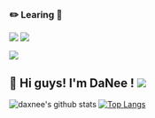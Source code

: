 
### :pencil2: Learing :orange_book:</b></h3>

<img src="https://img.shields.io/badge/JAVA-0099E5?style=for-the-badge&logo=java&logoColor=white"> <img src="https://img.shields.io/badge/mysql-003458?style=for-the-badge&logo=mysql&logoColor=white"></a>
</a> <a href="https://instagram.com/daxnee">
  
<img src="http://img.shields.io/badge/-daxnee-4285F4?style=flat&logo=Instagram&link=https://instagram.com/daxnee/"/></a>

     
##  :dizzy:  Hi guys! I'm DaNee ! <a href="https://hits.seeyoufarm.com"><img src="https://hits.seeyoufarm.com/api/count/incr/badge.svg?url=https%3A%2F%2Fgithub.com%2Fgjbae1212%2Fhit-counter&count_bg=%2363C3FF&title_bg=%2348B9FF&icon=twitter.svg&icon_color=%23FFFFFF&title=hits&edge_flat=true"/></a> 


![daxnee's github stats](https://github-readme-stats.vercel.app/api?username=daxnee&show_icons=true&theme=yeblu)
[![Top Langs](https://github-readme-stats.vercel.app/api/top-langs/?username=daxnee&langs_count=10&layout=compact&theme=prussian)](https://github.com/daxnee/daxnee)


<!--
**daxnee/daxnee** is a ✨ _special_ ✨ repository because its `README.md` (this file) appears on your GitHub profile.

Here are some ideas to get you started:

- 🔭 I’m currently working on ...
- 🌱 I’m currently learning ...
- 👯 I’m looking to collaborate on ...
- 🤔 I’m looking for help with ...
- 💬 Ask me about ...
- 📫 How to reach me: ...
- 😄 Pronouns: ...
- ⚡ Fun fact: ...
-->
